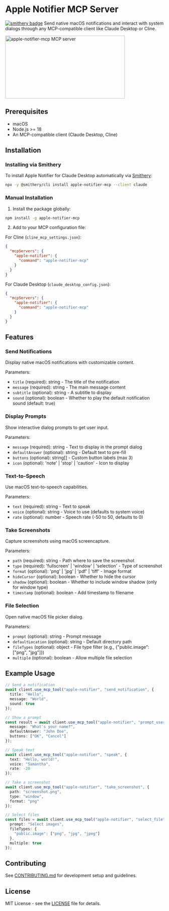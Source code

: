 # Apple Notifier MCP Server

[![smithery badge](https://smithery.ai/badge/apple-notifier-mcp)](https://smithery.ai/server/apple-notifier-mcp)
Send native macOS notifications and interact with system dialogs through any MCP-compatible client like Claude Desktop or Cline.

<a href="https://glama.ai/mcp/servers/t1w1dq4wy4"><img width="380" height="200" src="https://glama.ai/mcp/servers/t1w1dq4wy4/badge" alt="apple-notifier-mcp MCP server" /></a>

## Prerequisites

- macOS
- Node.js >= 18
- An MCP-compatible client (Claude Desktop, Cline)

## Installation

### Installing via Smithery

To install Apple Notifier for Claude Desktop automatically via [Smithery](https://smithery.ai/server/apple-notifier-mcp):

```bash
npx -y @smithery/cli install apple-notifier-mcp --client claude
```

### Manual Installation
1. Install the package globally:
```bash
npm install -g apple-notifier-mcp
```

2. Add to your MCP configuration file:

For Cline (`cline_mcp_settings.json`):
```json
{
  "mcpServers": {
    "apple-notifier": {
      "command": "apple-notifier-mcp"
    }
  }
}
```

For Claude Desktop (`claude_desktop_config.json`):
```json
{
  "mcpServers": {
    "apple-notifier": {
      "command": "apple-notifier-mcp"
    }
  }
}
```

## Features

### Send Notifications

Display native macOS notifications with customizable content.

Parameters:
- `title` (required): string - The title of the notification
- `message` (required): string - The main message content
- `subtitle` (optional): string - A subtitle to display
- `sound` (optional): boolean - Whether to play the default notification sound (default: true)

### Display Prompts

Show interactive dialog prompts to get user input.

Parameters:
- `message` (required): string - Text to display in the prompt dialog
- `defaultAnswer` (optional): string - Default text to pre-fill
- `buttons` (optional): string[] - Custom button labels (max 3)
- `icon` (optional): 'note' | 'stop' | 'caution' - Icon to display

### Text-to-Speech

Use macOS text-to-speech capabilities.

Parameters:
- `text` (required): string - Text to speak
- `voice` (optional): string - Voice to use (defaults to system voice)
- `rate` (optional): number - Speech rate (-50 to 50, defaults to 0)

### Take Screenshots

Capture screenshots using macOS screencapture.

Parameters:
- `path` (required): string - Path where to save the screenshot
- `type` (required): 'fullscreen' | 'window' | 'selection' - Type of screenshot
- `format` (optional): 'png' | 'jpg' | 'pdf' | 'tiff' - Image format
- `hideCursor` (optional): boolean - Whether to hide the cursor
- `shadow` (optional): boolean - Whether to include window shadow (only for window type)
- `timestamp` (optional): boolean - Add timestamp to filename

### File Selection

Open native macOS file picker dialog.

Parameters:
- `prompt` (optional): string - Prompt message
- `defaultLocation` (optional): string - Default directory path
- `fileTypes` (optional): object - File type filter (e.g., {"public.image": ["png", "jpg"]})
- `multiple` (optional): boolean - Allow multiple file selection

## Example Usage

```typescript
// Send a notification
await client.use_mcp_tool("apple-notifier", "send_notification", {
  title: "Hello",
  message: "World",
  sound: true
});

// Show a prompt
const result = await client.use_mcp_tool("apple-notifier", "prompt_user", {
  message: "What's your name?",
  defaultAnswer: "John Doe",
  buttons: ["OK", "Cancel"]
});

// Speak text
await client.use_mcp_tool("apple-notifier", "speak", {
  text: "Hello, world!",
  voice: "Samantha",
  rate: -20
});

// Take a screenshot
await client.use_mcp_tool("apple-notifier", "take_screenshot", {
  path: "screenshot.png",
  type: "window",
  format: "png"
});

// Select files
const files = await client.use_mcp_tool("apple-notifier", "select_file", {
  prompt: "Select images",
  fileTypes: {
    "public.image": ["png", "jpg", "jpeg"]
  },
  multiple: true
});
```

## Contributing

See [CONTRIBUTING.md](CONTRIBUTING.md) for development setup and guidelines.

## License

MIT License - see the [LICENSE](LICENSE) file for details.
